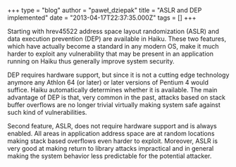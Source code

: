 +++
type = "blog"
author = "paweł_dziepak"
title = "ASLR and DEP implemented"
date = "2013-04-17T22:37:35.000Z"
tags = []
+++

<p>Starting with hrev45522 address space layout randomization (ASLR) and data execution prevention (DEP) are available in Haiku. These two features, which have actually become a standard in any modern OS, make it much harder to exploit any vulnerability that may be present in an application running on Haiku thus generally improve system security.<p>
<!--break-->
<p>DEP requires hardware support, but since it is not a cutting edge technology anymore any Athlon 64 (or later) or later versions of Pentium 4 would suffice. Haiku automatically determines whether it is available. The main advantage of DEP is that, very common in the past, attacks based on stack buffer overflows are no longer trivial virtually making system safe against such kind of vulnerabilities.
<p>Second feature, ASLR, does not require hardware support and is always enabled. All areas in application address space are at random locations making stack based overflows even harder to exploit. Moreover, ASLR is very good at making return to library attacks impractical and in general making the system behavior less predictable for the potential attacker.</p>